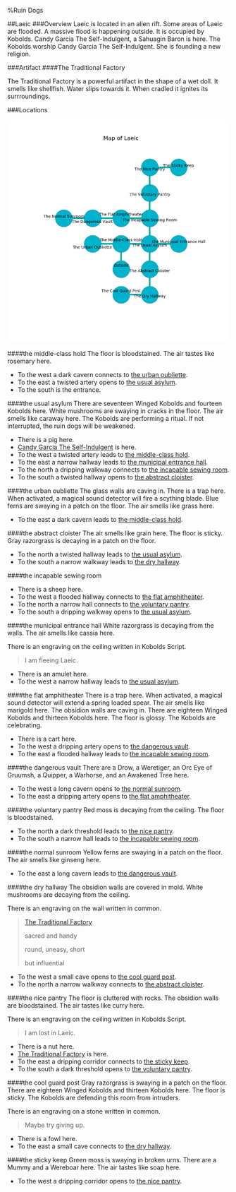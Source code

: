 %Ruin Dogs

##Laeic
###Overview
Laeic is located in an alien rift. Some areas of Laeic are flooded. A massive flood is happening outside. It is occupied by Kobolds. <a name="Candy-Garcia-The-Self-Indulgent"></a>Candy Garcia The Self-Indulgent, a Sahuagin Baron is here. The Kobolds worship Candy Garcia The Self-Indulgent. She  is founding a new religion. 



###Artifact
####<a name="The-Traditional-Factory"></a>The Traditional Factory


The Traditional Factory is a powerful artifact in the shape of a wet doll. It smells like shellfish. Water slips towards it. When cradled it ignites its surrroundings. 





###Locations


![](../v2/images/Laeic.png)

####<a name="the-middle-class-hold"></a>the middle-class hold
The floor is bloodstained. The air tastes like rosemary here. 



* To the west a dark cavern connects to [the urban oubliette](#the-urban-oubliette).
* To the east a twisted artery opens to [the usual asylum](#the-usual-asylum).
* To the south is the entrance.


####<a name="the-usual-asylum"></a>the usual asylum
There are seventeen Winged Kobolds and fourteen Kobolds here. White mushrooms are swaying in cracks in the floor. The air smells like caraway here. The Kobolds are performing a ritual. If not interrupted, the ruin dogs will be weakened. 



* There is a pig here.
* [Candy Garcia The Self-Indulgent](#Candy-Garcia-The-Self-Indulgent) is here.
* To the west a twisted artery leads to [the middle-class hold](#the-middle-class-hold).
* To the east a narrow hallway leads to [the municipal entrance hall](#the-municipal-entrance-hall).
* To the north a dripping walkway connects to [the incapable sewing room](#the-incapable-sewing-room).
* To the south a twisted hallway opens to [the abstract cloister](#the-abstract-cloister).


####<a name="the-urban-oubliette"></a>the urban oubliette
The glass walls are caving in. There is a trap here. When activated, a magical sound detector will fire a scything blade. Blue ferns are swaying in a patch on the floor. The air smells like grass here. 



* To the east a dark cavern leads to [the middle-class hold](#the-middle-class-hold).


####<a name="the-abstract-cloister"></a>the abstract cloister
The air smells like grain here. The floor is sticky. Gray razorgrass is decaying in a patch on the floor. 



* To the north a twisted hallway leads to [the usual asylum](#the-usual-asylum).
* To the south a narrow walkway leads to [the dry hallway](#the-dry-hallway).


####<a name="the-incapable-sewing-room"></a>the incapable sewing room




* There is a sheep here.
* To the west a flooded hallway connects to [the flat amphitheater](#the-flat-amphitheater).
* To the north a narrow hall connects to [the voluntary pantry](#the-voluntary-pantry).
* To the south a dripping walkway opens to [the usual asylum](#the-usual-asylum).


####<a name="the-municipal-entrance-hall"></a>the municipal entrance hall
White razorgrass is decaying from the walls. The air smells like cassia here. 

There is an engraving on the ceiling written in Kobolds Script. 

> I am fleeing Laeic.
>


* There is an amulet here.
* To the west a narrow hallway leads to [the usual asylum](#the-usual-asylum).


####<a name="the-flat-amphitheater"></a>the flat amphitheater
There is a trap here. When activated, a magical sound detector will extend a spring loaded spear. The air smells like marigold here. The obsidion walls are caving in. There are eighteen Winged Kobolds and thirteen Kobolds here. The floor is glossy. The Kobolds are celebrating. 



* There is a cart here.
* To the west a dripping artery opens to [the dangerous vault](#the-dangerous-vault).
* To the east a flooded hallway leads to [the incapable sewing room](#the-incapable-sewing-room).


####<a name="the-dangerous-vault"></a>the dangerous vault
There are a Drow, a Weretiger, an Orc Eye of Gruumsh, a Quipper, a Warhorse, and an Awakened Tree here. 



* To the west a long cavern opens to [the normal sunroom](#the-normal-sunroom).
* To the east a dripping artery opens to [the flat amphitheater](#the-flat-amphitheater).


####<a name="the-voluntary-pantry"></a>the voluntary pantry
Red moss is decaying from the ceiling. The floor is bloodstained. 



* To the north a dark threshold leads to [the nice pantry](#the-nice-pantry).
* To the south a narrow hall leads to [the incapable sewing room](#the-incapable-sewing-room).


####<a name="the-normal-sunroom"></a>the normal sunroom
Yellow ferns are swaying in a patch on the floor. The air smells like ginseng here. 



* To the east a long cavern leads to [the dangerous vault](#the-dangerous-vault).


####<a name="the-dry-hallway"></a>the dry hallway
The obsidion walls are covered in mold. White mushrooms are decaying from the ceiling. 

There is an engraving on the wall written in common. 

> [The Traditional Factory](#The-Traditional-Factory)
>
> sacred and handy
>
> round, uneasy, short
>
> but influential
>


* To the west a small cave opens to [the cool guard post](#the-cool-guard-post).
* To the north a narrow walkway connects to [the abstract cloister](#the-abstract-cloister).


####<a name="the-nice-pantry"></a>the nice pantry
The floor is cluttered with rocks. The obsidion walls are bloodstained. The air tastes like curry here. 

There is an engraving on the ceiling written in Kobolds Script. 

> I am lost in Laeic.
>


* There is a nut here.
* [The Traditional Factory](#The-Traditional-Factory) is here.
* To the east a dripping corridor connects to [the sticky keep](#the-sticky-keep).
* To the south a dark threshold opens to [the voluntary pantry](#the-voluntary-pantry).


####<a name="the-cool-guard-post"></a>the cool guard post
Gray razorgrass is swaying in a patch on the floor. There are eighteen Winged Kobolds and thirteen Kobolds here. The floor is sticky. The Kobolds are defending this room from intruders. 

There is an engraving on a stone written in common. 

> Maybe try giving up.
>


* There is a fowl here.
* To the east a small cave connects to [the dry hallway](#the-dry-hallway).


####<a name="the-sticky-keep"></a>the sticky keep
Green moss is swaying in broken urns. There are a Mummy and a Wereboar here. The air tastes like soap here. 



* To the west a dripping corridor opens to [the nice pantry](#the-nice-pantry).


